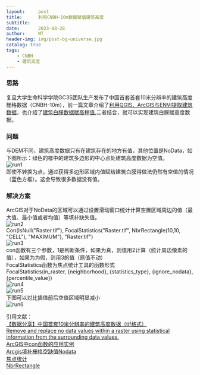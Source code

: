 ```yaml
---
layout:     post
title:      利用CNBH-10m数据赋值建筑高度
subtitle:   
date:       2023-08-28
author:     WT
header-img: img/post-bg-universe.jpg
catalog: true
tags:
    - CNBH
    - 建筑高度     
---
```


### 思路
复旦大学生命科学学院GC3S团队生产发布了中国首套首套10米分辨率的建筑高度栅格数据（CNBH-10m），前一篇文章介绍了[利用QGIS、ArcGIS与ENVI提取建筑数据](http://www.spatial.pro/2023/08/08/%E5%88%A9%E7%94%A8QGIS%E4%B8%8EENVI%E6%8F%90%E5%8F%96%E5%BB%BA%E7%AD%91%E6%95%B0%E6%8D%AE/)，也介绍了[建筑白膜数据赋高程值](http://www.spatial.pro/2023/05/09/%E5%BB%BA%E7%AD%91%E7%99%BD%E8%86%9C%E6%95%B0%E6%8D%AE%E8%B5%8B%E9%AB%98%E7%A8%8B%E5%80%BC/),二者结合，就可以实现建筑白膜赋高度数据。

### 问题  
与DEM不同，建筑高度数据只有在建筑存在的地方有值，其他位置是NoData，如下图所示：绿色的框中的建筑多边形的中心点处建筑高度数据为空值。  
![run1](http://www.spatial.pro/img/MD_01.png)    
即使不转换为点，通过获得多边形区域内值赋给建筑白膜得做法仍然有空值的情况（蓝色方框）。这会导致很多数据没有值。

### 解决方案
ArcGIS对于NoData的区域可以通过设置滑动窗口统计计算空置区域周边的值（最大值、最小值或者均值）等填补缺失值。  
![run2](http://www.spatial.pro/img/MD_02.png)    
Con(IsNull("Raster.tif"), FocalStatistics("Raster.tif", NbrRectangle(10,10, "CELL"), "MAXIMUM"), "Raster.tif")  
![run3](http://www.spatial.pro/img/MD_03.png)   
con函数有三个参数，1是判断条件，如果为真，则值用2计算（统计周边像素的值），如果为为假，则用3的值（原值不动）  
FocalStatistics函数为焦点统计工具的函数形式  
FocalStatistics(in_raster, {neighborhood}, {statistics_type}, {ignore_nodata}, {percentile_value})  
![run4](http://www.spatial.pro/img/MD_04.png)    
![run5](http://www.spatial.pro/img/MD_05.png)  
下图可以对比插值前后空值区域明显减小  
![run6](http://www.spatial.pro/img/MD_06.png)  

引用文献：  
[【数据分享】中国首套10米分辨率的建筑高度数据（tif格式）](https://www.sohu.com/a/677968396_121200297)   
 [Remove and replace no data values within a raster using statistical information from the surrounding data values.](https://support.esri.com/en-us/knowledge-base/how-to-remove-and-replace-no-data-values-within-a-raste-000004792)  
 [ArcGIS中con函数的应用实例](https://blog.csdn.net/qq_45633793/article/details/108804799)  
 [Arcgis填补栅格空缺值Nodata](https://blog.csdn.net/pass17/article/details/125976337)  
 [焦点统计](https://desktop.arcgis.com/zh-cn/arcmap/latest/tools/spatial-analyst-toolbox/focal-statistics.htm)  
 [NbrRectangle](https://pro.arcgis.com/zh-cn/pro-app/latest/arcpy/spatial-analyst/nbrrectangle-class.htm)  


